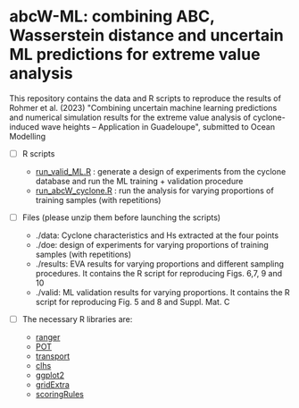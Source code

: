 # abcW-ML: combining ABC, Wasserstein distance and uncertain ML predictions for extreme value analysis

This repository contains the data and R scripts to reproduce the results of Rohmer et al. (2023) "Combining uncertain machine learning predictions and numerical simulation results for the extreme value analysis of cyclone-induced wave heights – Application in Guadeloupe", submitted to Ocean Modelling

- [ ] R scripts
  - [run_valid_ML.R](./run_valid_ML.R) : generate a design of experiments from the cyclone database and run the ML training + validation procedure
  - [run_abcW_cyclone.R](./run_abcW_cyclone.R) : run the analysis for varying proportions of training samples (with repetitions)

- [ ] Files (please unzip them before launching the scripts)
  - ./data: Cyclone characteristics and Hs extracted at the four points
  - ./doe: design of experiments for varying proportions of training samples (with repetitions)
  - ./results: EVA results for varying proportions and different sampling procedures. It contains the R script for reproducing Figs. 6,7, 9 and 10
  - ./valid: ML validation results for varying proportions. It contains the R script for reproducing Fig. 5 and 8 and Suppl. Mat. C 

- [ ] The necessary R libraries are:
  - [ranger](https://cran.r-project.org/web/packages/ranger/index.html)
  - [POT](https://cran.r-project.org/web/packages/POT/index.html)
  - [transport](https://cran.r-project.org/web/packages/transport/index.html)
  - [clhs](https://cran.r-project.org/web/packages/clhs/index.html)
  - [ggplot2](https://cran.r-project.org/web/packages/ggplot2/index.html)
  - [gridExtra](https://cran.r-project.org/web/packages/gridExtra/index.html)
  - [scoringRules](https://cran.r-project.org/web/packages/scoringRules/index.html)
